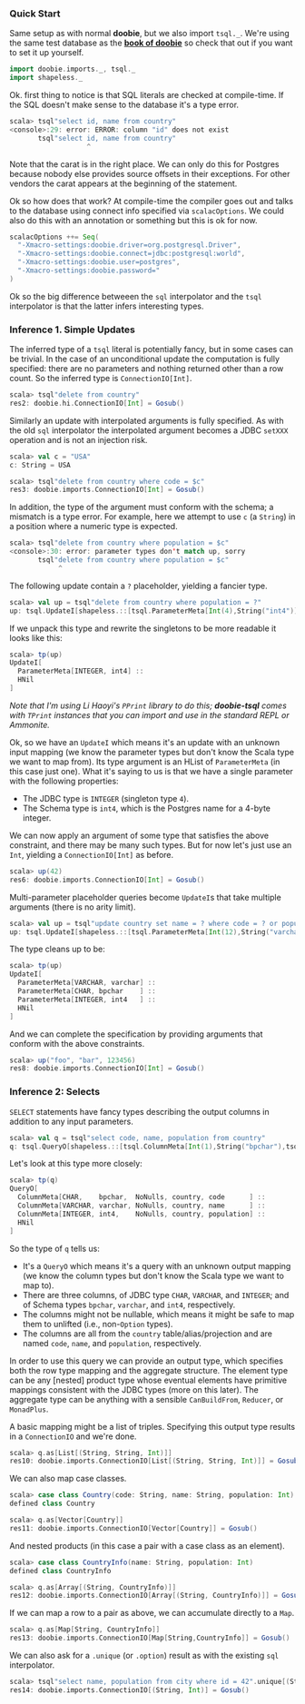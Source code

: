 
### Quick Start

Same setup as with normal **doobie**, but we also import `tsql._`. We're using the same test database as the [**book of doobie**](http://tpolecat.github.io/doobie-0.2.3/00-index.html) so check that out if you want to set it up yourself.

```scala
import doobie.imports._, tsql._
import shapeless._
```





Ok. first thing to notice is that SQL literals are checked at compile-time. If the SQL doesn't make sense to the database it's a type error. 

```scala
scala> tsql"select id, name from country"
<console>:29: error: ERROR: column "id" does not exist
       tsql"select id, name from country"
                   ^
```

Note that the carat is in the right place. We can only do this for Postgres because nobody else provides source offsets in their exceptions. For other vendors the carat appears at the beginning of the statement.

Ok so how does that work? At compile-time the compiler goes out and talks to the database using connect info specified via `scalacOptions`. We could also do this with an annotation or something but this is ok for now.

```scala
scalacOptions ++= Seq(
  "-Xmacro-settings:doobie.driver=org.postgresql.Driver",
  "-Xmacro-settings:doobie.connect=jdbc:postgresql:world",
  "-Xmacro-settings:doobie.user=postgres",
  "-Xmacro-settings:doobie.password="
)
```

Ok so the big difference betweeen the `sql` interpolator and the `tsql` interpolator is that the latter infers interesting types.

### Inference 1. Simple Updates

The inferred type of a `tsql` literal is potentially fancy, but in some cases can be trivial. In the case of an unconditional update the computation is fully specified: there are no parameters and nothing returned other than a row count. So the inferred type is `ConnectionIO[Int]`.

```scala
scala> tsql"delete from country"
res2: doobie.hi.ConnectionIO[Int] = Gosub()
```

Similarly an update with interpolated arguments is fully specified. As with the old `sql` interpolator the interpolated argument becomes a JDBC `setXXX` operation and is not an injection risk.

```scala
scala> val c = "USA"
c: String = USA

scala> tsql"delete from country where code = $c"
res3: doobie.imports.ConnectionIO[Int] = Gosub()
```

In addition, the type of the argument must conform with the schema; a mismatch is a type error. For example, here we attempt to use `c` (a `String`) in a position where a numeric type is expected.

```scala
scala> tsql"delete from country where population = $c"
<console>:30: error: parameter types don't match up, sorry
       tsql"delete from country where population = $c"
            ^
```

The following update contain a `?` placeholder, yielding a fancier type.

```scala
scala> val up = tsql"delete from country where population = ?"
up: tsql.UpdateI[shapeless.::[tsql.ParameterMeta[Int(4),String("int4")],shapeless.HNil]] = tsql.UpdateI@4353691f
```

If we unpack this type and rewrite the singletons to be more readable it looks like this:

```scala
scala> tp(up)
UpdateI[
  ParameterMeta[INTEGER, int4] ::
  HNil
]
```

_Note that I'm using Li Haoyi's `PPrint` library to do this; **doobie-tsql** comes with `TPrint` instances that you can import and use in the standard REPL or Ammonite._

Ok, so we have an `UpdateI` which means it's an update with an unknown input mapping (we know the parameter types but don't know the Scala type we want to map from). Its type argument is an HList of `ParameterMeta` (in this case just one). What it's saying to us is that we have a single parameter with the following properties:

- The JDBC type is `INTEGER` (singleton type `4`).
- The Schema type is `int4`, which is the Postgres name for a 4-byte integer.

We can now apply an argument of some type that satisfies the above constraint, and there may be many such types. But for now let's just use an `Int`, yielding a `ConnectionIO[Int]` as before.

```scala
scala> up(42)
res6: doobie.imports.ConnectionIO[Int] = Gosub()
```

Multi-parameter placeholder queries become `UpdateI`s that take multiple arguments (there is no arity limit).

```scala
scala> val up = tsql"update country set name = ? where code = ? or population > ?"
up: tsql.UpdateI[shapeless.::[tsql.ParameterMeta[Int(12),String("varchar")],shapeless.::[tsql.ParameterMeta[Int(1),String("bpchar")],shapeless.::[tsql.ParameterMeta[Int(4),String("int4")],shapeless.HNil]]]] = tsql.UpdateI@d7879a2
```

The type cleans up to be:

```scala
scala> tp(up)
UpdateI[
  ParameterMeta[VARCHAR, varchar] ::
  ParameterMeta[CHAR, bpchar    ] ::
  ParameterMeta[INTEGER, int4   ] ::
  HNil
]
```

And we can complete the specification by providing arguments that conform with the above constraints.

```scala
scala> up("foo", "bar", 123456)
res8: doobie.imports.ConnectionIO[Int] = Gosub()
```


### Inference 2: Selects

`SELECT` statements have fancy types describing the output columns in addition to any input parameters.

```scala
scala> val q = tsql"select code, name, population from country"
q: tsql.QueryO[shapeless.::[tsql.ColumnMeta[Int(1),String("bpchar"),tsql.NoNulls,String("country"),String("code")],shapeless.::[tsql.ColumnMeta[Int(12),String("varchar"),tsql.NoNulls,String("country"),String("name")],shapeless.::[tsql.ColumnMeta[Int(4),String("int4"),tsql.NoNulls,String("country"),String("population")],shapeless.HNil]]]] = tsql.QueryO@769f4acd
```

Let's look at this type more closely:

```scala
scala> tp(q)
QueryO[
  ColumnMeta[CHAR,    bpchar,  NoNulls, country, code      ] ::      
  ColumnMeta[VARCHAR, varchar, NoNulls, country, name      ] ::      
  ColumnMeta[INTEGER, int4,    NoNulls, country, population] ::      
  HNil
]
```

So the type of `q` tells us:

- It's a `QueryO` which means it's a query with an unknown output mapping (we know the column types but don't know the Scala type we want to map to).
- There are three columns, of JDBC type `CHAR`, `VARCHAR`, and `INTEGER`; and of Schema types `bpchar`, `varchar`, and `int4`, respectively.
- The columns might not be nullable, which means it might be safe to map them to unlifted (i.e., non-`Option` types).
- The columns are all from the `country` table/alias/projection and are named `code`, `name`, and `population`, respectively.

In order to use this query we can provide an output type, which specifies both the row type mapping and the aggregate structure. The element type can be any [nested] product type whose eventual elements have primitive mappings consistent with the JDBC types (more on this later). The aggregate type can be anything with a sensible `CanBuildFrom`, `Reducer`, or `MonadPlus`.

A basic mapping might be a list of triples. Specifying this output type results in a `ConnectionIO` and we're done.

```scala
scala> q.as[List[(String, String, Int)]]
res10: doobie.imports.ConnectionIO[List[(String, String, Int)]] = Gosub()
```

We can also map case classes.

```scala
scala> case class Country(code: String, name: String, population: Int)
defined class Country

scala> q.as[Vector[Country]]
res11: doobie.imports.ConnectionIO[Vector[Country]] = Gosub()
```

And nested products (in this case a pair with a case class as an element).

```scala
scala> case class CountryInfo(name: String, population: Int)
defined class CountryInfo

scala> q.as[Array[(String, CountryInfo)]]
res12: doobie.imports.ConnectionIO[Array[(String, CountryInfo)]] = Gosub()
```

If we can map a row to a pair as above, we can accumulate directly to a `Map`.

```scala
scala> q.as[Map[String, CountryInfo]]
res13: doobie.imports.ConnectionIO[Map[String,CountryInfo]] = Gosub()
```

We can also ask for a `.unique` (or `.option`) result as with the existing `sql` interpolator.

```scala
scala> tsql"select name, population from city where id = 42".unique[(String, Int)]
res14: doobie.imports.ConnectionIO[(String, Int)] = Gosub()
```


